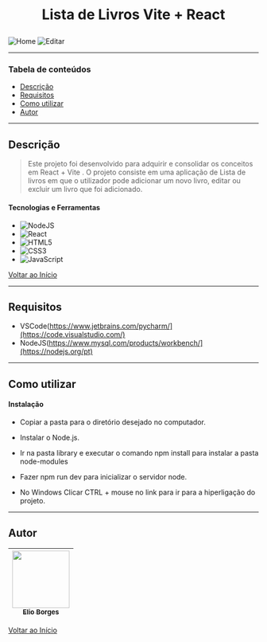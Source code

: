 
# <p align="center">Lista de Livros Vite + React</p>
 
![Home](https://github.com/user-attachments/assets/114d06f6-38bb-4af5-bc2e-b99528276d49)
![Editar](https://github.com/user-attachments/assets/5cfc0aa2-4690-4d35-bc21-b7382fae1a37)

---

### Tabela de conteúdos

- [Descrição](#descrição)
- [Requisitos](#requisitos)
- [Como utilizar](#Como-utilizar)
- [Autor](#autor)

---

## Descrição

> Este projeto foi desenvolvido para adquirir e consolidar os conceitos em React + Vite .
> O projeto consiste em uma aplicação de Lista de livros em que o utilizador pode adicionar um novo livro, editar ou excluir um livro que foi adicionado.

#### Tecnologias e Ferramentas

- ![NodeJS](https://img.shields.io/badge/node.js-6DA55F?style=for-the-badge&logo=node.js&logoColor=white)
- ![React](https://img.shields.io/badge/react-%2320232a.svg?style=for-the-badge&logo=react&logoColor=%2361DAFB)
- ![HTML5](https://img.shields.io/badge/html5-%23E34F26.svg?style=for-the-badge&logo=html5&logoColor=white)
- ![CSS3](https://img.shields.io/badge/css3-%231572B6.svg?style=for-the-badge&logo=css3&logoColor=white)
- ![JavaScript](https://img.shields.io/badge/javascript-%23323330.svg?style=for-the-badge&logo=javascript&logoColor=%23F7DF1E)

[Voltar ao Início](#Home)

---

## Requisitos
- VSCode(https://www.jetbrains.com/pycharm/](https://code.visualstudio.com/)
- NodeJS(https://www.mysql.com/products/workbench/](https://nodejs.org/pt)
---

## Como utilizar

#### Instalação
- <p>Copiar a pasta para o diretório desejado no computador.</p>
- <p>Instalar o Node.js.</p>
- <p>Ir na pasta library e executar o comando npm install para instalar a pasta node-modules</p>
- <p>Fazer npm run dev para inicializar o servidor node.</p>
- <p>No Windows Clicar CTRL + mouse no link para ir para a hiperligação do projeto.</p>

---


## Autor

[<img src="https://avatars.githubusercontent.com/u/92939227?s=96&v=4" width=115> <br> <sub> Elio Borges </sub>](https://github.com/Xremix34)|
| :---: |

[Voltar ao Início](#Home)

